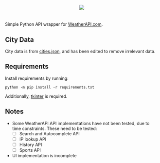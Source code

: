 <p align="center"><img src="https://cdn.discordapp.com/attachments/765443917952843776/811609882461470751/logo.svg"></p>

#

Simple Python API wrapper for [WeatherAPI.com](https://www.weatherapi.com/).

City Data
---------
City data is from [cities.json](https://github.com/lutangar/cities.json), and has been edited to remove irrelevant data.

Requirements
------------
Install requirements by running:
```
python -m pip install -r requirements.txt
```

Additionally, [tkinter](https://wiki.python.org/moin/TkInter) is required.

Notes
-----
- Some WeatherAPI API implementations have not been tested, due to time constraints. These need to be tested:
  - [ ] Search and Autocomplete API
  - [ ] IP lookup API
  - [ ] History API
  - [ ] Sports API

- UI implementation is incomplete
